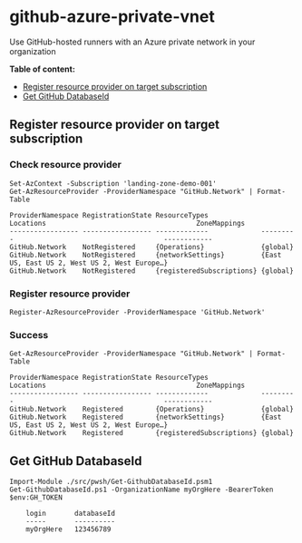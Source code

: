 # github-azure-private-vnet
Use GitHub-hosted runners with an Azure private network in your organization

**Table of content:**

 - [Register resource provider on target subscription](#Register-resource-provider-on-target-subscription)
 - [Get GitHub DatabaseId](#Get-GitHub-DatabaseId)

## Register resource provider on target subscription

### Check resource provider
```bicep
Set-AzContext -Subscription 'landing-zone-demo-001'
Get-AzResourceProvider -ProviderNamespace "GitHub.Network" | Format-Table
```

```text
ProviderNamespace RegistrationState ResourceTypes             Locations                                     ZoneMappings
----------------- ----------------- -------------             ---------                                     ------------
GitHub.Network    NotRegistered     {Operations}              {global}
GitHub.Network    NotRegistered     {networkSettings}         {East US, East US 2, West US 2, West Europe…}
GitHub.Network    NotRegistered     {registeredSubscriptions} {global}
```

### Register resource provider
```bicep
Register-AzResourceProvider -ProviderNamespace 'GitHub.Network'
```

### Success
```bicep
Get-AzResourceProvider -ProviderNamespace "GitHub.Network" | Format-Table
```
```text
ProviderNamespace RegistrationState ResourceTypes             Locations                                     ZoneMappings
----------------- ----------------- -------------             ---------                                     ------------
GitHub.Network    Registered        {Operations}              {global}
GitHub.Network    Registered        {networkSettings}         {East US, East US 2, West US 2, West Europe…}
GitHub.Network    Registered        {registeredSubscriptions} {global}
```

## Get GitHub DatabaseId
```pwsh
Import-Module ./src/pwsh/Get-GithubDatabaseId.psm1
Get-GithubDatabaseId.ps1 -OrganizationName myOrgHere -BearerToken $env:GH_TOKEN
```
```text
    login       databaseId
    -----       ----------
    myOrgHere   123456789
```